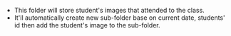 - This folder will store student's images that attended to the class. 
- It'll automatically create new sub-folder base on current date, students' id then add the student's image to the sub-folder.